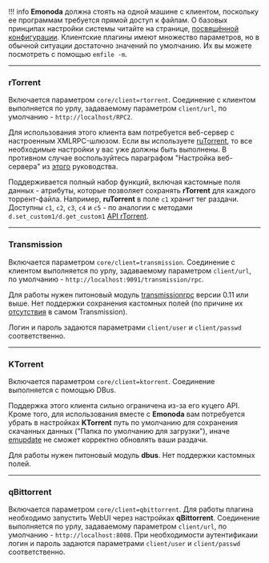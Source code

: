 !!! info
    **Emonoda** должна стоять на одной машине с клиентом, поскольку ее программам требуется прямой доступ к файлам. О базовых принципах настройки системы читайте на странице, [посвящённой конфигурации](/config). Клиентские плагины имеют множество параметров, но в обычной ситуации достаточно значений по умолчанию. Их вы можете посмотреть с помощью `emfile -m`.


***
### rTorrent

Включается параметром `core/client=rtorrent`. Соединение с клиентом выполняется по урлу, задаваемому параметром `client/url`, по умолчанию - `http://localhost/RPC2`.

Для использования этого клиента вам потребуется веб-сервер с настроенным XMLRPC-шлюзом. Если вы используете [ruTorrent](https://github.com/Novik/ruTorrent), то все необходимые настройки у вас уже должны быть выполнены. В противном случае воспользуйтесь параграфом "Настройка веб-сервера" из [этого](https://wiki.archlinux.org/index.php/RuTorrent_(%D0%A0%D1%83%D1%81%D1%81%D0%BA%D0%B8%D0%B9)) руководства.

Поддерживается полный набор функций, включая кастомные поля данных - атрибуты, которые позволяет сохранять **rTorrent** для каждого торрент-файла. Например, **ruTorrent** в поле `c1` хранит тег раздачи. Доступны `c1`, `c2`, `c3`, `c4` и `c5` - по аналогии с методами `d.set_custom1/d.get_custom1` [API rTorrent](/rTorrent-XMLRPC-Reference).


***
### Transmission
Включается параметром `core/client=transmission`. Соединение с клиентом выполняется по урлу, задаваемому параметром `client/url`, по умолчанию - `http://localhost:9091/transmission/rpc`.

Для работы нужен питоновый модуль [transmissionrpc](https://bitbucket.org/blueluna/transmissionrpc) версии 0.11 или выше. Нет поддержки сохранения кастомных полей (по причине их [отсутствия](https://trac.transmissionbt.com/ticket/2175) в самом Transmission).

Логин и пароль задаются параметрами `client/user` и `client/passwd` соответственно.


***
### KTorrent

Включается параметром `core/client=ktorrent`. Соединение выполняется с помощью DBus.

Поддержка этого клиента сильно ограничена из-за его куцего API. Кроме того, для использования вместе с **Emonoda** вам потребуется убрать в настройках **KTorrent** путь по умолчанию для сохранения скачанных данных ("Папка по умолчанию для загрузки"), иначе [emupdate](/emupdate) не сможет корректно обновлять ваши раздачи.

Для работы нужен питоновый модуль **dbus**. Нет поддержки кастомных полей.


***
### qBittorrent

Включается параметром `core/client=qbittorrent`. Для работы плагина необходимо запустить WebUI через настройках **qBittorrent**. Соединение выполняется по урлу, задаваемому параметром `client/url`, по умолчанию - `http://localhost:8008`. При необходимости аутентификаии логин и пароль задаются параметрами `client/user` и `client/passwd` соответственно.

